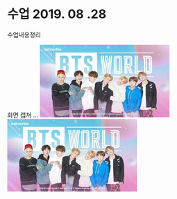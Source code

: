 # 수업 2019. 08 .28
수업내용정리


화면 캡쳐 ...
![BTS](./images/bts.png)
<img src ="./images/bts.png" alt = "BTS">